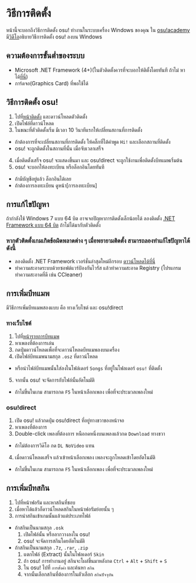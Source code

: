 # วิธีการติดตั้ง

หน้านี้จะบอกถึงวิธีการติดตั้ง osu! ทำงานในระบบเครื่อง Windows ของคุณ ใน [osu!academy](https://osu.ppy.sh/wiki/en/osu%21academy) มี[วิดีโอ](https://www.youtube.com/watch?v=0V5GwzmMhpU)อธิบายวิธีการติดตั้ง osu! ลงบน Windows

## ความต้องการขั้นต่ำของระบบ

- Microsoft .NET Framework (4+)(ในตัวติดตั้งควรที่จะบอกให้ติตั้งโดยทันที ถ้าไม่ หาได้[ที่นี่](https://www.microsoft.com/en-us/download/details.aspx?id=48130))
- การ์ดจอ(Graphics Card) ที่พอใช้ได้

## วิธีการติดตั้ง osu!

1. ไปที่[หน้าติดตั้ง](https://osu.ppy.sh/home/download) และดาวน์โหลดตัวติดตั้ง
2. เปิดไฟล์ที่ดาวน์โหลด
3. ในขณะที่ตัวติดตั้งเริ่ม มีเวลา 10 วินาทีแรกให้เปลี่ยนสถานที่การติดตั้ง
  - ถ้าต้องการที่จะเปลี่ยนสถานที่การติดตั้ง ให้คลิ๊กที่ใต้คำพูด `Hi!` และเลือกสถานที่ติดตั้ง
  - osu! จะถูกติดตั้งในสถานที่นั้น เมื่อจับเวลาเสร็จ
4. เมื่อติดตั้งเสร็จ osu! จะแสดงขึ้นมา และ osu!direct จะถูกใช้งานเพื่อติดตั้งบีทแมพเริ่มต้น
5. osu! จะบอกให้ลงทะเบียน หรือล็อกอินโดยทันที
  - ถ้ามีบัญชีอยู่แล้ว ล็อกอินได้เลย
  - ถ้าต้องการลงทะเบียน ดูหน้า[การลงทะเบียน]

## การแก้ไขปัญหา

ถ้ากำลังใช้ Windows 7 แบบ 64 บิต อาจเจอปัญหาการติดตั้งเล็กน้อยได้ ลองติดตั้ง [.NET Framework แบบ 64 บิต](https://download.microsoft.com/download/2/0/e/20e90413-712f-438c-988e-fdaa79a8ac3d/dotnetfx35.exe) ถ้าไม่ได้มากับตัวติดตั้ง

### หากตัวติดตั้งเกมเกิดข้อผิดพลาดต่าง ๆ เมื่อพยายามติดตั้ง สามารถลองทำแก้ไขปัญหาได้ดังนี้

- ลองติดตั้ง .NET Framework เวอร์ชั่นล่าสุดใหม่อีกรอบ [ดาวน์โหลดได้ที่นี่](https://dotnet.microsoft.com/download)
- ทำความสะอาดระบบด้วยซอฟต์แวร์ป้องกันไวรัส แล้วทำความสะอาด Registry (โปรแกรมทำความสะอาดที่ดี เช่น CCleaner)

## การเพิ่มบีทแมพ

มีวิธีการเพิ่มบีทแมพสองแบบ คือ ทางเว็บไซต์ และ osu!direct

### ทางเว็บไซต์

1. ไปที่[หน้ารายการบีทแมพ](https://osu.ppy.sh/beatmapsets)
2. หาเพลงที่ต้องการเล่น
3. กดปุ่มดาวน์โหลดเพื่อที่จะดาวน์โหลดบีทแมพลงบนเครื่อง
4. เปิดไฟล์บีทแมพนามสกุล `.osz` ที่ดาวน์โหลด
  - หรือนำไฟล์บีทแมพนั้นใส่ลงในโฟล์เดอร์ `Songs` ที่อยู่ในโฟลเดอร์ `osu!` ที่ติดตั้ง
5. จากนั้น osu! จะจัดการกับไฟล์นั้นอัตโนมัติ
  - ถ้าไม่ขึ้นในเกม สามารถกด `F5` ในหน้าเลือกเพลง เพื่อที่จะประมวลเพลงใหม่

### osu!direct
1. เปิด osu! แล้วกดปุ่ม osu!direct ที่อยู่ทางขวาของหน้าจอ
2. หาเพลงที่ต้องการ
3. Double-click เพลงที่ต้องการ หนือกดหนึ่งบนเพลงแล้วกด `Download` ทางขวา
  - ถ้าไม่ต้องการวิด๊โอ กด `DL NoVideo` แทน
4. เมื่อดาวน์โหลดเสร็จ แล้วเข้าหน้าเลือกเพลง เพลงจะถูกโหลดเข้าโดยอัตโนมัติ
  - ถ้าไม่ขึ้นในเกม สามารถกด `F5` ในหน้าเลือกเพลง เพื่อที่จะประมวลเพลงใหม่

## การเพิ่มบีทสกิน

1. ไปที่หน้าฟอรัม และหาสกินที่ชอบ
2. เมื่อหาได้แล้วก็ดาวน์โหลดสกินในหน้าฟอรัมย่อยนั้น ๆ
3. การนำสกินเข้าเกมนั้นแล้วแต่ประเภทไฟล์
  - ถ้าสกินเป็นนามสกุล `.osk`
    1. เปิดไฟล์นั้น หรือลากวางลงใน osu!
    2. osu! จะจัดการสกินโดยอัตโนมัติ
  - ถ้าสกินเป็นนามสกุล `.7z`, `.rar`, `.zip`
    1. แตกไฟล์ (Extract) นั้นในโฟลเดอร์ `Skin`
    2. ถ้า osu! การทำงานอยู่ สกินจะโผล่ขึ้นมาหลังกด `Ctrl` + `Alt` + `Shift` + `S`
    3. ใน osu! ไปที่ `การตั้งค่า` และค้นหา `สกิน`
    4. จากนั้นเลือกสกินที่ต้องการในตัวเลือก `สกินปัจจุบัน`
